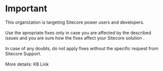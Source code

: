 # Important

This organization is targeting Sitecore power users and developers.<br/><br/>
Use the apropriate fixes only in case you are affected by the described issues and you are sure how the fixes affect your Sitecore solution .<br/>
<br/>
In case of any doubts, do not apply fixes without the specific request from Sitecore Support.<br/>
<br/>
More details: KB Link
